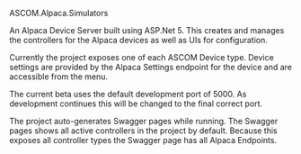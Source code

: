 ASCOM.Alpaca.Simulators

An Alpaca Device Server built using ASP.Net 5. This creates and manages the controllers for the Alpaca devices as well as UIs for configuration.

Currently the project exposes one of each ASCOM Device type. Device settings are provided by the Alpaca Settings endpoint for the device and are accessible from the menu. 

The current beta uses the default development port of 5000. As development continues this will be changed to the final correct port.

The project auto-generates Swagger pages while running. The Swagger pages shows all active controllers in the project by default. Because this exposes all controller types the Swagger page has all Alpaca Endpoints.